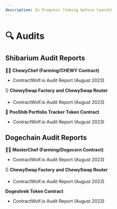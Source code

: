 ```yaml
---
description: In Progress (Coming before launch)
---
```


# 🔍 Audits

## Shibarium Audit Reports

🧑‍🍳 **ChewyChef (Farming/CHEWY Contract)**

* ContractWolf.io Audit Report (August 2023)

🔃 **ChewySwap Factory and ChewySwap Router**

* ContractWolf.io Audit Report (August 2023)

💩 **PooShib Portfolio Tracker Token Contract**

* ContractWolf.io Audit Report (August 2023)



## Dogechain Audit Reports

🧑‍🍳 **MasterChef (Farming/Dogecorn Contract)**

* ContractWolf.io Audit Report (August 2023)

🔃 **ChewySwap Factory and ChewySwap Router**

* ContractWolf.io Audit Report (August 2023)

**Dogeshrek Token Contract**

* ContractWolf.io Audit Report (August 2023)

